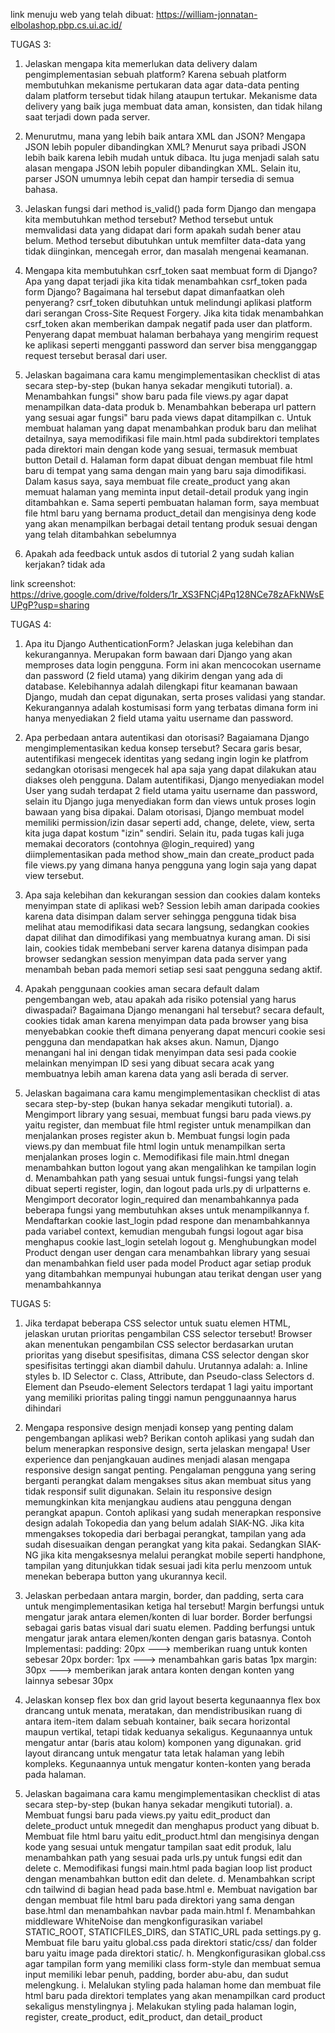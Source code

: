 link menuju web yang telah dibuat: https://william-jonnatan-elbolashop.pbp.cs.ui.ac.id/

TUGAS 3:
1. Jelaskan mengapa kita memerlukan data delivery dalam pengimplementasian sebuah platform?
Karena sebuah platform membutuhkan mekanisme pertukaran data agar data-data penting dalam platform tersebut tidak hilang ataupun tertukar. Mekanisme data delivery yang baik juga membuat data aman, konsisten, dan tidak hilang saat terjadi down pada server.

2. Menurutmu, mana yang lebih baik antara XML dan JSON? Mengapa JSON lebih populer dibandingkan XML?
Menurut saya pribadi JSON lebih baik karena lebih mudah untuk dibaca. Itu juga menjadi salah satu alasan mengapa JSON lebih populer dibandingkan XML. Selain itu, parser JSON umumnya lebih cepat dan hampir tersedia di semua bahasa. 

3. Jelaskan fungsi dari method is_valid() pada form Django dan mengapa kita membutuhkan method tersebut?
Method tersebut untuk memvalidasi data yang didapat dari form apakah sudah bener atau belum. Method tersebut dibutuhkan untuk memfilter data-data yang tidak diinginkan, mencegah error, dan masalah mengenai keamanan.

4. Mengapa kita membutuhkan csrf_token saat membuat form di Django? Apa yang dapat terjadi jika kita tidak menambahkan csrf_token pada form Django? Bagaimana hal tersebut dapat dimanfaatkan oleh penyerang?
csrf_token dibutuhkan untuk melindungi aplikasi platform dari serangan Cross-Site Request Forgery. Jika kita tidak menambahkan csrf_token akan memberikan dampak negatif pada user dan platform. Penyerang dapat membuat halaman berbahaya yang mengirim request ke aplikasi seperti mengganti password dan server bisa mengganggap request tersebut berasal dari user. 

5. Jelaskan bagaimana cara kamu mengimplementasikan checklist di atas secara step-by-step (bukan hanya sekadar mengikuti tutorial).
a. Menambahkan fungsi" show baru pada file views.py agar dapat menampilkan data-data produk
b. Menambahkan beberapa url pattern yang sesuai agar fungsi" baru pada views dapat ditampilkan
c. Untuk membuat halaman yang dapat menambahkan produk baru dan melihat detailnya, saya memodifikasi file main.html pada subdirektori templates pada direktori main dengan kode yang sesuai, termasuk membuat button Detail
d. Halaman form dapat dibuat dengan membuat file html baru di tempat yang sama dengan main yang baru saja dimodifikasi. Dalam kasus saya, saya membuat file create_product yang akan memuat halaman yang meminta input detail-detail produk yang ingin ditambahkan
e. Sama seperti pembuatan halaman form, saya membuat file html baru yang bernama product_detail dan mengisinya deng kode yang akan menampilkan berbagai detail tentang produk sesuai dengan yang telah ditambahkan sebelumnya 

6. Apakah ada feedback untuk asdos di tutorial 2 yang sudah kalian kerjakan? tidak ada

link screenshot: https://drive.google.com/drive/folders/1r_XS3FNCj4Pq128NCe78zAFkNWsEUPgP?usp=sharing


TUGAS 4:
1. Apa itu Django AuthenticationForm? Jelaskan juga kelebihan dan kekurangannya.
Merupakan form bawaan dari Django yang akan memproses data login pengguna. Form ini akan mencocokan username dan password (2 field utama) yang dikirim dengan yang ada di database. Kelebihannya adalah dilengkapi fitur keamanan bawaan Django, mudah dan cepat digunakan, serta proses validasi yang standar. Kekurangannya adalah kostumisasi form yang terbatas dimana form ini hanya menyediakan 2 field utama yaitu username dan password.

2. Apa perbedaan antara autentikasi dan otorisasi? Bagaiamana Django mengimplementasikan kedua konsep tersebut?
Secara garis besar, autentifikasi mengecek identitas yang sedang ingin login ke platfrom sedangkan otorisasi mengecek hal apa saja yang dapat dilakukan atau diakses oleh pengguna. Dalam autentifikasi, Django menyediakan model User yang sudah terdapat 2 field utama yaitu username dan password, selain itu Django juga menyediakan form dan views untuk proses login bawaan yang bisa dipakai. Dalam otorisasi, Django membuat model memiliki permission/izin dasar seperti add, change, delete, view, serta kita juga dapat kostum "izin" sendiri. Selain itu, pada tugas kali juga memakai decorators (contohnya @login_required) yang diimplementasikan pada method show_main dan create_product pada file views.py yang dimana hanya pengguna yang login saja yang dapat view tersebut.

3. Apa saja kelebihan dan kekurangan session dan cookies dalam konteks menyimpan state di aplikasi web?
Session lebih aman daripada cookies karena data disimpan dalam server sehingga pengguna tidak bisa melihat atau memodifikasi data secara langsung, sedangkan cookies dapat dilihat dan dimodifikasi yang membuatnya kurang aman. Di sisi lain, cookies tidak membebani server karena datanya disimpan pada browser sedangkan session menyimpan data pada server yang menambah beban pada memori setiap sesi saat pengguna sedang aktif.

4. Apakah penggunaan cookies aman secara default dalam pengembangan web, atau apakah ada risiko potensial yang harus diwaspadai? Bagaimana Django menangani hal tersebut?
secara default, cookies tidak aman karena menyimpan data pada browser yang bisa menyebabkan cookie theft dimana penyerang dapat mencuri cookie sesi pengguna dan mendapatkan hak akses akun. Namun, Django menangani hal ini dengan tidak menyimpan data sesi pada cookie melainkan menyimpan ID sesi yang dibuat secara acak yang membuatnya lebih aman karena data yang asli berada di server. 

5. Jelaskan bagaimana cara kamu mengimplementasikan checklist di atas secara step-by-step (bukan hanya sekadar mengikuti tutorial).
a. Mengimport library yang sesuai, membuat fungsi baru pada views.py yaitu register, dan membuat file html register untuk menampilkan dan menjalankan proses register akun
b. Membuat fungsi login pada views.py dan membuat file html login untuk menampilkan serta menjalankan proses login
c. Memodifikasi file main.html dnegan menambahkan button logout yang akan mengalihkan ke tampilan login
d. Menambahkan path yang sesuai untuk fungsi-fungsi yang telah dibuat seperti register, login, dan logout pada urls.py di urlpatterns
e. Mengimport decorator login_required dan menambahkannya pada beberapa fungsi yang membutuhkan akses untuk menampilkannya
f. Mendaftarkan cookie last_login pdad respone dan menambahkannya pada variabel context, kemudian mengubah fungsi logout agar bisa menghapus cookie last_login setelah logout
g. Menghubungkan model Product dengan user dengan cara menambahkan library yang sesuai dan menambahkan field user pada model Product agar setiap produk yang ditambahkan mempunyai hubungan atau terikat dengan user yang menambahkannya

TUGAS 5:
1. Jika terdapat beberapa CSS selector untuk suatu elemen HTML, jelaskan urutan prioritas pengambilan CSS selector tersebut!
Browser akan menentukan pengambilan CSS selector berdasarkan urutan prioritas yang disebut spesifisitas, dimana CSS selector dengan skor spesifisitas tertinggi akan diambil dahulu. Urutannya adalah:
a. Inline styles
b. ID Selector
c. Class, Attribute, dan Pseudo-class Selectors
d. Element dan Pseudo-element Selectors
terdapat 1 lagi yaitu important yang memiliki prioritas paling tinggi namun penggunaannya harus dihindari

2. Mengapa responsive design menjadi konsep yang penting dalam pengembangan aplikasi web? Berikan contoh aplikasi yang sudah dan belum menerapkan responsive design, serta jelaskan mengapa!
User experience dan penjangkauan audines menjadi alasan mengapa responsive design sangat penting. Pengalaman pengguna yang sering berganti perangkat dalam mengakses situs akan membuat situs yang tidak responsif sulit digunakan. Selain itu responsive design memungkinkan kita menjangkau audiens atau pengguna dengan perangkat apapun. Contoh aplikasi yang sudah menerapkan responsive design adalah Tokopedia dan yang belum adalah SIAK-NG. Jika kita mmengakses tokopedia dari berbagai perangkat, tampilan yang ada sudah disesuaikan dengan perangkat yang kita pakai. Sedangkan SIAK-NG jika kita mengaksesnya melalui perangkat mobile seperti handphone, tampilan yang ditunjukkan tidak sesuai jadi kita perlu menzoom untuk menekan beberapa button yang ukurannya kecil.

3. Jelaskan perbedaan antara margin, border, dan padding, serta cara untuk mengimplementasikan ketiga hal tersebut!
Margin berfungsi untuk mengatur jarak antara elemen/konten di luar border.
Border berfungsi sebagai garis batas visual dari suatu elemen.
Padding berfungsi untuk mengatur jarak antara elemen/konten dengan garis batasnya.
Contoh Implementasi:
padding: 20px ---> memberikan ruang untuk konten sebesar 20px
border: 1px ---> menambahkan garis batas 1px
margin: 30px ---> memberikan jarak antara konten dengan konten yang lainnya sebesar 30px

4. Jelaskan konsep flex box dan grid layout beserta kegunaannya
flex box drancang untuk menata, meratakan, dan mendistribusikan ruang di antara item-item dalam sebuah kontainer, baik secara horizontal maupun vertikal, tetapi tidak keduanya sekaligus. Kegunaannya untuk mengatur antar (baris atau kolom) komponen yang digunakan.
grid layout dirancang untuk mengatur tata letak halaman yang lebih kompleks. Kegunaannya untuk mengatur konten-konten yang berada pada halaman.

5. Jelaskan bagaimana cara kamu mengimplementasikan checklist di atas secara step-by-step (bukan hanya sekadar mengikuti tutorial).
a. Membuat fungsi baru pada views.py yaitu edit_product dan delete_product untuk mnegedit dan menghapus product yang dibuat
b. Membuat file html baru yaitu edit_product.html dan mengisinya dengan kode yang sesuai untuk mengatur tampilan saat edit produk, lalu menambahkan path yang sesuai pada urls.py untuk fungsi edit dan delete
c. Memodifikasi fungsi main.html pada bagian loop list product dengan menambahkan button edit dan delete.
d. Menambahkan script cdn tailwind di bagian head pada base.html
e. Membuat navigation bar dengan membuat file html baru pada direktori yang sama dengan base.html dan menambahkan navbar pada main.html
f. Menambahkan middleware WhiteNoise dan mengkonfigurasikan variabel STATIC_ROOT, STATICFILES_DIRS, dan STATIC_URL pada settings.py
g. Membuat file baru yaitu global.css pada direktori static/css/ dan folder baru yaitu image pada direktori static/.
h. Mengkonfigurasikan global.css agar tampilan form yang memiliki class form-style dan membuat semua input memiliki lebar penuh, padding, border abu-abu, dan sudut melengkung.
i. Melalukan styling pada halaman home dan membuat file html baru pada direktori templates yang akan menampilkan card product sekaligus menstylingnya
j. Melakukan styling pada halaman login, register, create_product, edit_product, dan detail_product
